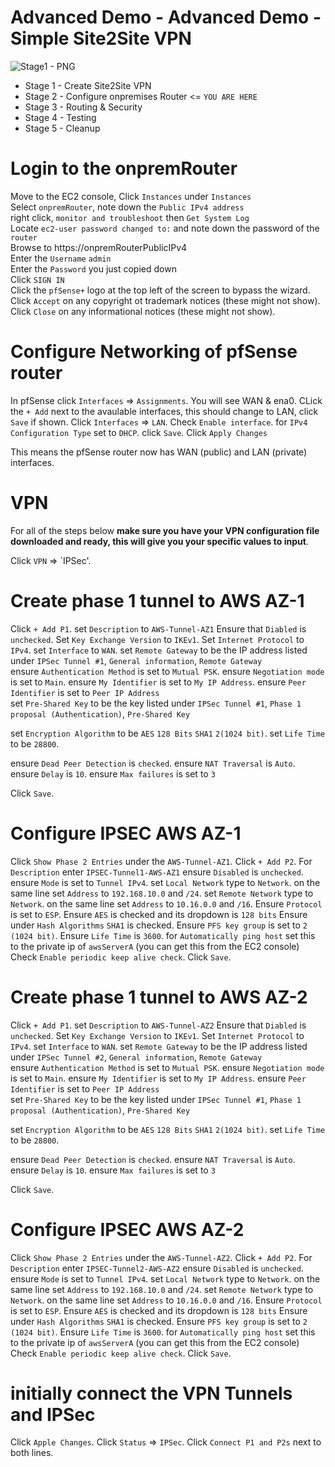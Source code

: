 # Advanced Demo - Advanced Demo - Simple Site2Site VPN

![Stage1 - PNG](TBC)

- Stage 1 - Create Site2Site VPN 
- Stage 2 - Configure onpremises Router <= `YOU ARE HERE`
- Stage 3 - Routing & Security
- Stage 4 - Testing
- Stage 5 - Cleanup

# Login to the onpremRouter

Move to the EC2 console, Click `Instances` under `Instances`  
Select `onpremRouter`, note down the `Public IPv4 address`  
right click, `monitor and troubleshoot` then `Get System Log`  
Locate `ec2-user password changed to:` and note down the password of the `router`  
Browse to https://onpremRouterPublicIPv4  
Enter the `Username` `admin`  
Enter the `Password` you just copied down  
Click `SIGN IN`  
Click the `pfSense+` logo at the top left of the screen to bypass the wizard. 
Click `Accept` on any copyright ot trademark notices (these might not show). 
Click `Close` on any informational notices (these might not show). 

# Configure Networking of pfSense router

In pfSense click `Interfaces` => `Assignments`. 
You will see WAN & ena0. 
CLick the `+ Add` next to the avaulable interfaces, this should change to LAN, click `Save` if shown. 
Click `Interfaces` => `LAN`. 
Check `Enable interface`. 
for `IPv4 Configuration Type` set to `DHCP`. 
click `Save`. 
Click `Apply Changes` 


This means the pfSense router now has WAN (public) and LAN (private) interfaces.  


# VPN

For all of the steps below **make sure you have your VPN configuration file downloaded and ready, this will give you your specific values to input**. 

Click `VPN` => `IPSec'. 

# Create phase 1 tunnel to AWS AZ-1

Click `+ Add P1`. 
set `Description` to `AWS-Tunnel-AZ1`
Ensure that `Diabled` is `unchecked`. 
Set `Key Exchange Version` to `IKEv1`. 
Set `Internet Protocol` to `IPv4`. 
set `Interface` to `WAN`. 
set `Remote Gateway` to be the IP address listed under `IPSec Tunnel #1`, `General information`, `Remote Gateway`  
ensure `Authentication Method` is set to `Mutual PSK`. 
ensure `Negotiation mode` is set to `Main`. 
ensure `My Identifier` is set to `My IP Address`. 
ensure `Peer Identifier` is set to `Peer IP Address`  
set `Pre-Shared Key` to be the key listed under `IPSec Tunnel #1`, `Phase 1 proposal (Authentication)`, `Pre-Shared Key`

set `Encryption Algorithm` to be `AES` `128 Bits` `SHA1` `2(1024 bit)`. 
set `Life Time` to be `28800`. 

ensure `Dead Peer Detection` is `checked`. 
ensure `NAT Traversal` is `Auto`. 
ensure `Delay` is `10`. 
ensure `Max failures` is set to `3`

Click `Save`. 

# Configure IPSEC AWS AZ-1

Click `Show Phase 2 Entries` under the `AWS-Tunnel-AZ1`. 
Click `+ Add P2`. 
For `Description` enter `IPSEC-Tunnel1-AWS-AZ1`
ensure `Disabled` is `unchecked`. 
ensure `Mode` is set to `Tunnel IPv4`. 
set `Local Network` type to `Network`. 
on the same line set `Address` to `192.168.10.0` and `/24`. 
set `Remote Network` type to `Network`. 
on the same line set `Address` to `10.16.0.0` and `/16`. 
Ensure `Protocol` is set to `ESP`. 
Ensure `AES` is checked and its dropdown is `128 bits`
Ensure under `Hash Algorithms` `SHA1` is checked.
Ensure `PFS key group` is set to `2 (1024 bit)`. 
Ensure `Life Time` is `3600`. 
for `Automatically ping host` set this to the private ip of `awsServerA` (you can get this from the EC2 console)
Check `Enable periodic keep alive check`. 
Click `Save`. 


# Create phase 1 tunnel to AWS AZ-2

Click `+ Add P1`. 
set `Description` to `AWS-Tunnel-AZ2`
Ensure that `Diabled` is `unchecked`. 
Set `Key Exchange Version` to `IKEv1`. 
Set `Internet Protocol` to `IPv4`. 
set `Interface` to `WAN`. 
set `Remote Gateway` to be the IP address listed under `IPSec Tunnel #2`, `General information`, `Remote Gateway`  
ensure `Authentication Method` is set to `Mutual PSK`. 
ensure `Negotiation mode` is set to `Main`. 
ensure `My Identifier` is set to `My IP Address`. 
ensure `Peer Identifier` is set to `Peer IP Address`  
set `Pre-Shared Key` to be the key listed under `IPSec Tunnel #1`, `Phase 1 proposal (Authentication)`, `Pre-Shared Key`

set `Encryption Algorithm` to be `AES` `128 Bits` `SHA1` `2(1024 bit)`. 
set `Life Time` to be `28800`. 

ensure `Dead Peer Detection` is `checked`. 
ensure `NAT Traversal` is `Auto`. 
ensure `Delay` is `10`. 
ensure `Max failures` is set to `3`

Click `Save`. 


# Configure IPSEC AWS AZ-2

Click `Show Phase 2 Entries` under the `AWS-Tunnel-AZ2`. 
Click `+ Add P2`. 
For `Description` enter `IPSEC-Tunnel2-AWS-AZ2`
ensure `Disabled` is `unchecked`. 
ensure `Mode` is set to `Tunnel IPv4`. 
set `Local Network` type to `Network`. 
on the same line set `Address` to `192.168.10.0` and `/24`. 
set `Remote Network` type to `Network`. 
on the same line set `Address` to `10.16.0.0` and `/16`. 
Ensure `Protocol` is set to `ESP`. 
Ensure `AES` is checked and its dropdown is `128 bits`
Ensure under `Hash Algorithms` `SHA1` is checked.
Ensure `PFS key group` is set to `2 (1024 bit)`. 
Ensure `Life Time` is `3600`. 
for `Automatically ping host` set this to the private ip of `awsServerA` (you can get this from the EC2 console)
Check `Enable periodic keep alive check`. 
Click `Save`. 

# initially connect the VPN Tunnels and IPSec

Click `Apple Changes`. 
Click `Status` => `IPSec`. 
Click `Connect P1 and P2s` next to both lines. 


